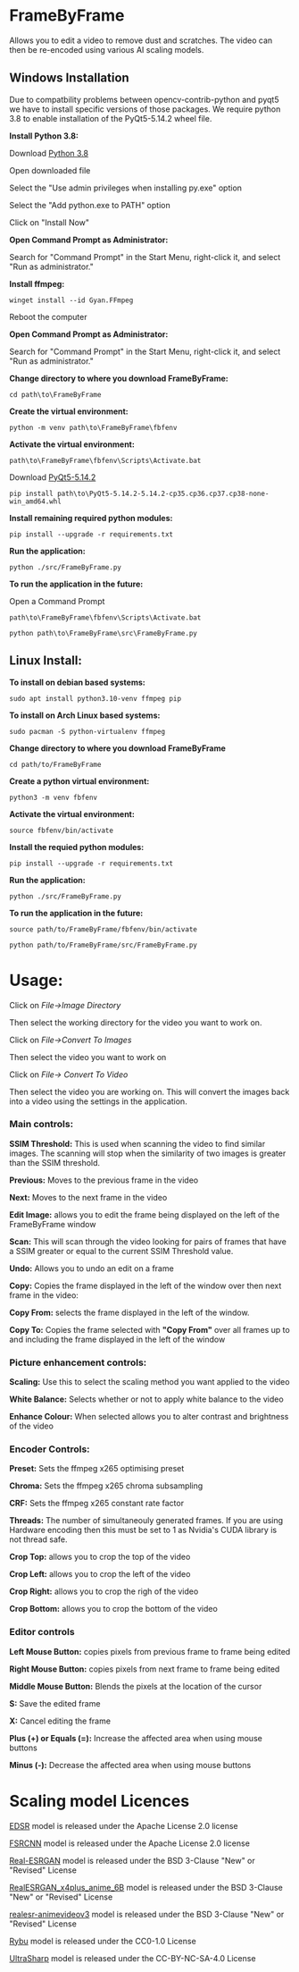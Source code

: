 # FrameByFrame

Allows you to edit a video to remove dust and scratches. The video can then be re-encoded using various AI scaling models.

## Windows Installation
Due to compatbility problems between opencv-contrib-python and pyqt5 we have to install specific versions of those packages. We require python 3.8 to enable installation of the PyQt5-5.14.2 wheel file.

**Install Python 3.8:**

Download [Python 3.8](https://www.python.org/ftp/python/3.8.8/python-3.8.8rc1-amd64.exe)

Open downloaded file

Select the "Use admin privileges when installing py.exe" option

Select the "Add python.exe to PATH" option

Click on "Install Now"

**Open Command Prompt as Administrator:**

Search for "Command Prompt" in the Start Menu, right-click it, and select "Run as administrator."

**Install ffmpeg:**

`winget install --id Gyan.FFmpeg`

Reboot the computer

**Open Command Prompt as Administrator:**

Search for "Command Prompt" in the Start Menu, right-click it, and select "Run as administrator."

**Change directory to where you download FrameByFrame:**

`cd path\to\FrameByFrame`

**Create the virtual environment:**

`python -m venv path\to\FrameByFrame\fbfenv`

**Activate the virtual environment:**

`path\to\FrameByFrame\fbfenv\Scripts\Activate.bat`

Download [PyQt5-5.14.2](https://files.pythonhosted.org/packages/d7/8e/5fa1dd8095728fa754e96633d4c97e0283fb0be5ab3a0a25f7df054deff1/PyQt5-5.14.2-5.14.2-cp35.cp36.cp37.cp38-none-win_amd64.whl)

`pip install path\to\PyQt5-5.14.2-5.14.2-cp35.cp36.cp37.cp38-none-win_amd64.whl`


**Install remaining required python modules:**

`pip install --upgrade -r requirements.txt`

**Run the application:**

`python ./src/FrameByFrame.py`

**To run the application in the future:**

Open a Command Prompt
 
`path\to\FrameByFrame\fbfenv\Scripts\Activate.bat`

`python path\to\FrameByFrame\src\FrameByFrame.py`

## Linux Install:

**To install on debian based systems:**

`sudo apt install python3.10-venv ffmpeg pip`

**To install on Arch Linux based systems:**

`sudo pacman -S python-virtualenv ffmpeg`

**Change directory to where you download FrameByFrame**

`cd path/to/FrameByFrame`

**Create a python virtual environment:**

`python3 -m venv fbfenv`

**Activate the virtual environment:**

`source fbfenv/bin/activate`

**Install the requied python modules:**

`pip install --upgrade -r requirements.txt`

**Run the application:**

`python ./src/FrameByFrame.py`

**To run the application in the future:**

`source path/to/FrameByFrame/fbfenv/bin/activate`

`python path/to/FrameByFrame/src/FrameByFrame.py`

# Usage:
Click on *File->Image Directory*

Then select the working directory for the video you want to work on.

Click on *File->Convert To Images*

Then select the video you want to work on

Click on *File-> Convert To Video*

Then select the video you are working on. This will convert the images back into a video using the settings in the application.

### Main controls:
**SSIM Threshold:** This is used when scanning the video to find similar images. The scanning will stop when the similarity of two images is greater than the SSIM threshold.

**Previous:** Moves to the previous frame in the video

**Next:** Moves to the next frame in the video

**Edit Image:** allows you to edit the frame being displayed on the left of the FrameByFrame window

**Scan:** This will scan through the video looking for pairs of frames that have a SSIM greater or equal to the current SSIM Threshold value.

**Undo:** Allows you to undo an edit on a frame

**Copy:** Copies the frame displayed in the left of the window over then next frame in the video:

**Copy From:** selects the frame displayed in the left of the window.

**Copy To:** Copies the frame selected with **"Copy From"** over all frames up to and including the frame displayed in the left of the window

### Picture enhancement controls:
**Scaling:** Use this to select the scaling method you want applied to the video

**White Balance:** Selects whether or not to apply white balance to the video

**Enhance Colour:** When selected allows you to alter contrast and brightness of the video

### Encoder Controls:
**Preset:** Sets the ffmpeg x265 optimising preset

**Chroma:** Sets the ffmpeg x265 chroma subsampling

**CRF:** Sets the ffmpeg x265 constant rate factor

**Threads:** The number of simultaneouly generated frames. If you are using Hardware encoding then this must be set to 1 as Nvidia's CUDA library is not thread safe.

**Crop Top:** allows you to crop the top of the video

**Crop Left:** allows you to crop the left of the video

**Crop Right:** allows you to crop the righ of the video

**Crop Bottom:** allows you to crop the bottom of the video

### Editor controls
**Left Mouse Button:** copies pixels from previous frame to frame being edited

**Right Mouse Button:** copies pixels from next frame to frame being edited

**Middle Mouse Button:** Blends the pixels at the location of the cursor

**S:** Save the edited frame

**X:** Cancel editing the frame

**Plus (+) or Equals (=):** Increase the affected area when using mouse buttons

**Minus (-):** Decrease the affected area when using mouse buttons

# Scaling model Licences

[EDSR](https://github.com/Saafke/EDSR_Tensorflow) model is released under the Apache License 2.0 license

[FSRCNN](https://github.com/Saafke/FSRCNN_Tensorflow) model is released under the Apache License 2.0 license

[Real-ESRGAN](https://github.com/xinntao/Real-ESRGAN/tree/master) model is released under the BSD 3-Clause "New" or "Revised" License

[RealESRGAN_x4plus_anime_6B](https://github.com/xinntao/Real-ESRGAN/blob/master/docs/anime_model.md) model is released under the BSD 3-Clause "New" or "Revised" License

[realesr-animevideov3](https://github.com/xinntao/Real-ESRGAN/blob/master/docs/anime_video_model.md) model is released under the BSD 3-Clause "New" or "Revised" License

[Rybu](https://openmodeldb.info/models/4x-Rybu) model is released under the CC0-1.0 License

[UltraSharp](https://openmodeldb.info/models/4x-UltraSharp) model is released under the CC-BY-NC-SA-4.0 License
